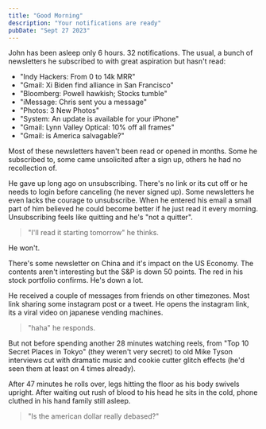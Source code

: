 ```yaml
---
title: "Good Morning"
description: "Your notifications are ready"
pubDate: "Sept 27 2023"
---
```


John has been asleep only 6 hours. 32 notifications. The usual, a bunch of newsletters he subscribed to with great aspiration but hasn't read:

- "Indy Hackers: From 0 to 14k MRR"
- "Gmail: Xi Biden find alliance in San Francisco"
- "Bloomberg: Powell hawkish; Stocks tumble"
- "iMessage: Chris sent you a message"
- "Photos: 3 New Photos"
- "System: An update is available for your iPhone"
- "Gmail: Lynn Valley Optical: 10% off all frames"
- "Gmail: is America salvagable?"

Most of these newsletters haven't been read or opened in months. Some he subscribed to, some came unsolicited after a sign up, others he had no recollection of.

He gave up long ago on unsubscribing. There's no link or its cut off or he needs to login before canceling (he never signed up). Some newsletters he even lacks the courage to unsubscribe. When he entered his email a small part of him believed he could become better if he just read it every morning. Unsubscribing feels like quitting and he's "not a quitter".

> "I'll read it starting tomorrow" he thinks.

He won't.

There's some newsletter on China and it's impact on the US Economy. The contents aren't interesting but the S&P is down 50 points. The red in his stock portfolio confirms. He's down a lot.

He received a couple of messages from friends on other timezones. Most link sharing some instagram post or a tweet. He opens the instagram link, its a viral video on japanese vending machines.

> "haha" he responds.

But not before spending another 28 minutes watching reels, from "Top 10 Secret Places in Tokyo" (they weren't very secret) to old Mike Tyson interviews cut with dramatic music and cookie cutter glitch effects (he'd seen them at least on 4 times already).

After 47 minutes he rolls over, legs hitting the floor as his body swivels upright. After waiting out rush of blood to his head he sits in the cold, phone cluthed in his hand family still asleep.

> "Is the american dollar really debased?"
